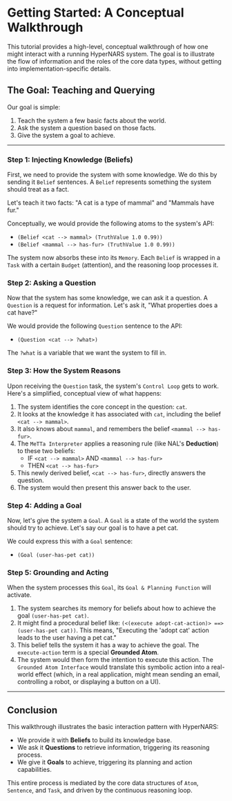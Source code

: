 # Getting Started: A Conceptual Walkthrough

This tutorial provides a high-level, conceptual walkthrough of how one might interact with a running HyperNARS system. The goal is to illustrate the flow of information and the roles of the core data types, without getting into implementation-specific details.

## The Goal: Teaching and Querying

Our goal is simple:
1.  Teach the system a few basic facts about the world.
2.  Ask the system a question based on those facts.
3.  Give the system a goal to achieve.

---

### Step 1: Injecting Knowledge (Beliefs)

First, we need to provide the system with some knowledge. We do this by sending it `Belief` sentences. A `Belief` represents something the system should treat as a fact.

Let's teach it two facts: "A cat is a type of mammal" and "Mammals have fur."

Conceptually, we would provide the following atoms to the system's API:

-   `(Belief <cat --> mammal> (TruthValue 1.0 0.99))`
-   `(Belief <mammal --> has-fur> (TruthValue 1.0 0.99))`

The system now absorbs these into its `Memory`. Each `Belief` is wrapped in a `Task` with a certain `Budget` (attention), and the reasoning loop processes it.

### Step 2: Asking a Question

Now that the system has some knowledge, we can ask it a question. A `Question` is a request for information. Let's ask it, "What properties does a cat have?"

We would provide the following `Question` sentence to the API:

-   `(Question <cat --> ?what>)`

The `?what` is a variable that we want the system to fill in.

### Step 3: How the System Reasons

Upon receiving the `Question` task, the system's `Control Loop` gets to work. Here's a simplified, conceptual view of what happens:

1.  The system identifies the core concept in the question: `cat`.
2.  It looks at the knowledge it has associated with `cat`, including the belief `<cat --> mammal>`.
3.  It also knows about `mammal`, and remembers the belief `<mammal --> has-fur>`.
4.  The `MeTTa Interpreter` applies a reasoning rule (like NAL's **Deduction**) to these two beliefs:
    -   IF `<cat --> mammal>` AND `<mammal --> has-fur>`
    -   THEN `<cat --> has-fur>`
5.  This newly derived belief, `<cat --> has-fur>`, directly answers the question.
6.  The system would then present this answer back to the user.

### Step 4: Adding a Goal

Now, let's give the system a `Goal`. A `Goal` is a state of the world the system should try to achieve. Let's say our goal is to have a pet cat.

We could express this with a `Goal` sentence:

-   `(Goal (user-has-pet cat))`

### Step 5: Grounding and Acting

When the system processes this `Goal`, its `Goal & Planning Function` will activate.

1.  The system searches its memory for beliefs about how to achieve the goal `(user-has-pet cat)`.
2.  It might find a procedural belief like: `(<(execute adopt-cat-action)> ==> (user-has-pet cat))`. This means, "Executing the 'adopt cat' action leads to the user having a pet cat."
3.  This belief tells the system it has a way to achieve the goal. The `execute-action` term is a special **Grounded Atom**.
4.  The system would then form the intention to execute this action. The `Grounded Atom Interface` would translate this symbolic action into a real-world effect (which, in a real application, might mean sending an email, controlling a robot, or displaying a button on a UI).

---

## Conclusion

This walkthrough illustrates the basic interaction pattern with HyperNARS:

-   We provide it with **Beliefs** to build its knowledge base.
-   We ask it **Questions** to retrieve information, triggering its reasoning process.
-   We give it **Goals** to achieve, triggering its planning and action capabilities.

This entire process is mediated by the core data structures of `Atom`, `Sentence`, and `Task`, and driven by the continuous reasoning loop.

